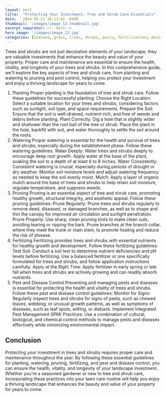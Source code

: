 ```yaml
---
layout: post
title:  "Protecting Your Investment: Tree and Shrub Care Essentials"
date:   2024-05-21 16:13:02 -0400
thumbnail: '/images/image_13-thumbnail.jpg'
excerpt_separator: <!--more-->
hero_image: '/images/image_13.jpg'
categories: [indiana, grass, trees, shrubs, pests, fertilization, decoration, curb appeal, garden, flowers, recreation]
---
```

Trees and shrubs are not just decorative elements of your landscape; they are valuable investments that enhance the beauty and value of your property. <!--more-->Proper care and maintenance are essential to ensure the health, vitality, and longevity of your trees and shrubs. In this comprehensive guide, we'll explore the key aspects of tree and shrub care, from planting and watering to pruning and pest control, helping you protect your investment and enjoy a thriving landscape for years to come.
1. Planting
Proper planting is the foundation of tree and shrub care. Follow these guidelines for successful planting:
Choose the Right Location: Select a suitable location for your trees and shrubs, considering factors such as sunlight, soil type, and space requirements.
Prepare the Soil: Ensure that the soil is well-drained, nutrient-rich, and free of weeds and debris before planting.
Plant Correctly: Dig a hole that is slightly wider and shallower than the root ball of the tree or shrub. Place the plant in the hole, backfill with soil, and water thoroughly to settle the soil around the roots.
2. Watering
Proper watering is essential for the health and survival of trees and shrubs, especially during the establishment phase. Follow these watering guidelines:
Water Deeply: Water trees and shrubs deeply to encourage deep root growth. Apply water at the base of the plant, soaking the soil to a depth of at least 6 to 8 inches.
Water Consistently: Consistent watering is crucial, especially during periods of drought or dry weather. Monitor soil moisture levels and adjust watering frequency as needed to keep the soil evenly moist.
Mulch: Apply a layer of organic mulch around the base of trees and shrubs to help retain soil moisture, regulate temperature, and suppress weeds.
3. Pruning
Pruning is an essential aspect of tree and shrub care, promoting healthy growth, structural integrity, and aesthetic appeal. Follow these pruning guidelines:
Prune Regularly: Prune trees and shrubs regularly to remove dead, diseased, or damaged branches, as well as to shape and thin the canopy for improved air circulation and sunlight penetration.
Prune Properly: Use sharp, clean pruning tools to make clean cuts, avoiding tearing or ripping the bark. Prune branches at the branch collar, where they meet the trunk or main stem, to promote healing and reduce the risk of disease.
4. Fertilizing
Fertilizing provides trees and shrubs with essential nutrients for healthy growth and development. Follow these fertilizing guidelines:
Test Soil: Conduct a soil test to determine nutrient deficiencies and pH levels before fertilizing. Use a balanced fertilizer or one specifically formulated for trees and shrubs, and follow application instructions carefully.
Apply at the Right Time: Apply fertilizer in early spring or late fall when trees and shrubs are actively growing and can readily absorb nutrients.
5. Pest and Disease Control
Preventing and managing pests and diseases is essential for protecting the health and vitality of trees and shrubs. Follow these pest and disease control guidelines:
Monitor for Signs: Regularly inspect trees and shrubs for signs of pests, such as chewed leaves, webbing, or unusual growth patterns, as well as symptoms of diseases, such as leaf spots, wilting, or dieback.
Implement Integrated Pest Management (IPM) Practices: Use a combination of cultural, biological, and chemical control methods to manage pests and diseases effectively while minimizing environmental impact.

## Conclusion
Protecting your investment in trees and shrubs requires proper care and maintenance throughout the year. By following these essential guidelines for planting, watering, pruning, fertilizing, and pest and disease control, you can ensure the health, vitality, and longevity of your landscape investment. Whether you're a seasoned gardener or new to tree and shrub care, incorporating these practices into your lawn care routine will help you enjoy a thriving landscape that enhances the beauty and value of your property for years to come.
